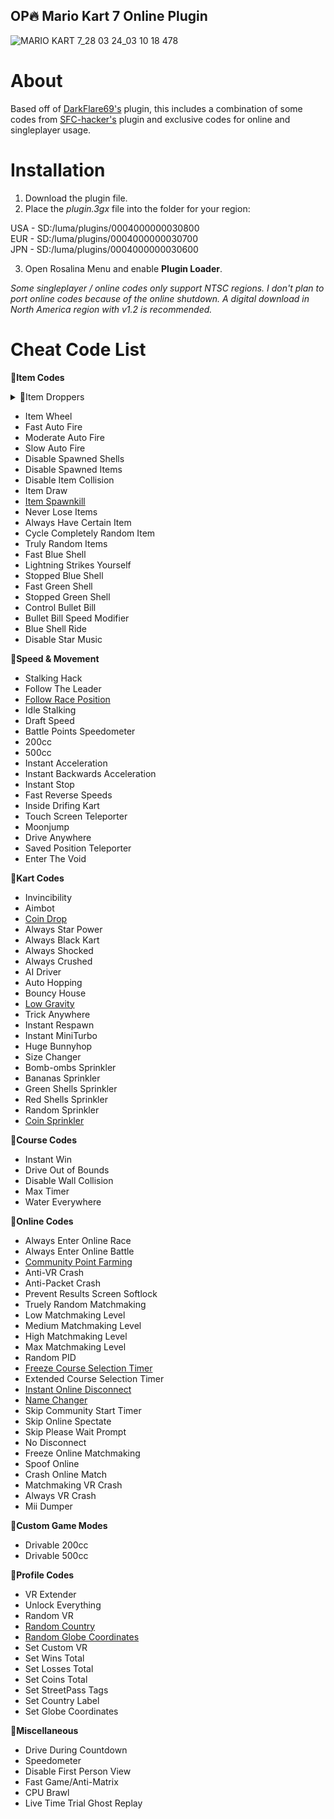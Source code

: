 ## OP🔥 Mario Kart 7 Online Plugin
![MARIO KART 7_28 03 24_03 10 18 478](https://github.com/memoization/OP-MK7-Online-Plugin/assets/50002278/6698fd69-7891-4799-96d6-ed467649b2ff)

# About
Based off of [DarkFlare69's](https://github.com/DarkFlare69/MK7-Online-NTR-Plugin-v3) plugin, this includes a combination of some codes from [SFC-hacker's](https://github.com/SFC-hacker/MK7-Plugin-Deluxe-3.0.2) plugin and exclusive codes for online and singleplayer usage.

# Installation

1. Download the plugin file.
2. Place the _plugin.3gx_ file into the folder for your region:<br/>

USA - SD:/luma/plugins/0004000000030800<br/>
EUR - SD:/luma/plugins/0004000000030700<br/>
JPN - SD:/luma/plugins/0004000000030600<br/>

3. Open Rosalina Menu and enable **Plugin Loader**.

*Some singleplayer / online codes only support NTSC regions. I don't plan to port online codes because of the online shutdown. A digital download in North America region with v1.2 is recommended.*

# Cheat Code List
📁**Item Codes**
<details>

<summary>📁Item Droppers</summary>

- Drop Shells
- Drop Mushrooms
- Lucky-7 Drop Mushrooms
- Lucky-7 Drop Star
- Lucky-7 Drop Blooper

</details>

- Item Wheel
- Fast Auto Fire
- Moderate Auto Fire
- Slow Auto Fire
- Disable Spawned Shells
- Disable Spawned Items
- Disable Item Collision
- Item Draw
- [Item Spawnkill](https://youtu.be/4HxeDy7Im4w)
- Never Lose Items
- Always Have Certain Item
- Cycle Completely Random Item
- Truly Random Items
- Fast Blue Shell
- Lightning Strikes Yourself
- Stopped Blue Shell
- Fast Green Shell
- Stopped Green Shell
- Control Bullet Bill
- Bullet Bill Speed Modifier
- Blue Shell Ride
- Disable Star Music

📁**Speed & Movement**
- Stalking Hack
- Follow The Leader
- [Follow Race Position](https://youtu.be/rp8nKbXajGs)
- Idle Stalking
- Draft Speed
- Battle Points Speedometer
- 200cc
- 500cc
- Instant Acceleration
- Instant Backwards Acceleration
- Instant Stop
- Fast Reverse Speeds
- Inside Drifing Kart
- Touch Screen Teleporter
- Moonjump
- Drive Anywhere
- Saved Position Teleporter
- Enter The Void

📁**Kart Codes**
- Invincibility
- Aimbot
- [Coin Drop](https://youtu.be/EdS3d6vGgJ4)
- Always Star Power
- Always Black Kart
- Always Shocked
- Always Crushed
- AI Driver
- Auto Hopping
- Bouncy House
- [Low Gravity](https://youtu.be/IKQJGDzdRek)
- Trick Anywhere
- Instant Respawn
- Instant MiniTurbo
- Huge Bunnyhop
- Size Changer
- Bomb-ombs Sprinkler
- Bananas Sprinkler
- Green Shells Sprinkler
- Red Shells Sprinkler
- Random Sprinkler
- [Coin Sprinkler](https://youtu.be/EdS3d6vGgJ4)

📁**Course Codes**
- Instant Win
- Drive Out of Bounds
- Disable Wall Collision
- Max Timer
- Water Everywhere

📁**Online Codes**
- Always Enter Online Race
- Always Enter Online Battle
- [Community Point Farming](https://youtu.be/6lQX0ZSzjiM)
- Anti-VR Crash
- Anti-Packet Crash
- Prevent Results Screen Softlock
- Truely Random Matchmaking
- Low Matchmaking Level
- Medium Matchmaking Level
- High Matchmaking Level
- Max Matchmaking Level
- Random PID
- [Freeze Course Selection Timer](https://youtu.be/z78y9j-_49M)
- Extended Course Selection Timer
- [Instant Online Disconnect](https://youtu.be/v1s1fDre-8g)
- [Name Changer](https://youtu.be/XHvhYwrOAiQ)
- Skip Community Start Timer
- Skip Online Spectate
- Skip Please Wait Prompt
- No Disconnect
- Freeze Online Matchmaking
- Spoof Online
- Crash Online Match
- Matchmaking VR Crash
- Always VR Crash
- Mii Dumper

📁**Custom Game Modes**
- Drivable 200cc
- Drivable 500cc

📁**Profile Codes**
- VR Extender
- Unlock Everything
- Random VR
- [Random Country](https://youtu.be/JIMalEDeYHQ)
- [Random Globe Coordinates](https://youtu.be/BDR8RdMIeoU)
- Set Custom VR
- Set Wins Total
- Set Losses Total
- Set Coins Total
- Set StreetPass Tags
- Set Country Label
- Set Globe Coordinates

📁**Miscellaneous**
- Drive During Countdown
- Speedometer
- Disable First Person View
- Fast Game/Anti-Matrix
- CPU Brawl
- Live Time Trial Ghost Replay
